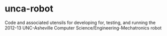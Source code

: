 unca-robot
==========

Code and associated utensils for developing for, testing, and running the 2012-13 UNC-Asheville Computer Science/Engineering-Mechatronics robot